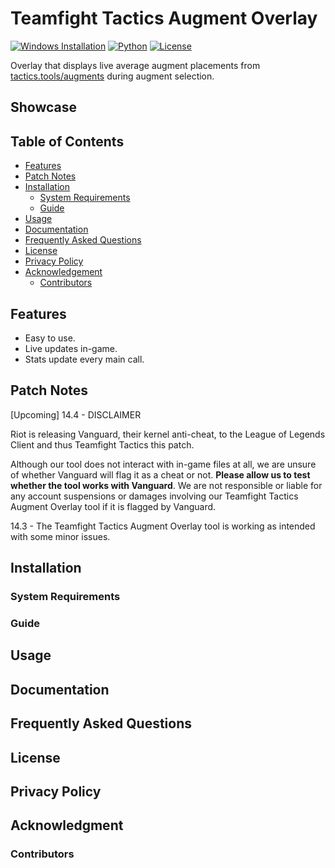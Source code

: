 # Teamfight Tactics Augment Overlay

[![Windows Installation](https://img.shields.io/badge/Windows-Supported-green)](#system-requirements)
[![Python](https://img.shields.io/badge/python-3.8%20%7C%203.9%20%7C%203.10%20%7C%203.11%20%7C%203.12-blue)](https://python.com/downloads/)
[![License](https://img.shields.io/github/license/Arunthiruma588/TFT-Tactics.tools-Augment-Overlay)](https://github.com/Arunthiruma588/TFT-Tactics.tools-Augment-Overlay/blob/main/LICENSE)

Overlay that displays live average augment placements from [tactics.tools/augments](https://tactics.tools/augments) during augment selection.

## Showcase

## Table of Contents

- [Features](#features)
- [Patch Notes](#patch-notes)
- [Installation](#installation)
  - [System Requirements](#system-requirements)
  - [Guide](#guide)
- [Usage](#usage)
- [Documentation](#documentation)
- [Frequently Asked Questions](#frequently-asked-questions)
- [License](#license)
- [Privacy Policy](#privacy-policy)
- [Acknowledgement](#acknowledgment)
  - [Contributors](#contributors)

## Features

* Easy to use.
* Live updates in-game.
* Stats update every main call.

## Patch Notes

[Upcoming] 14.4 - DISCLAIMER  

Riot is releasing Vanguard, their kernel anti-cheat, to the League of Legends Client and thus Teamfight Tactics this patch.  

Although our tool does not interact with in-game files at all, we are unsure of whether Vanguard will flag it as a cheat or not. **Please allow us to test whether the tool works with Vanguard**. We are not responsible or liable for any account suspensions or damages involving our Teamfight Tactics Augment Overlay tool if it is flagged by Vanguard.

14.3 - The Teamfight Tactics Augment Overlay tool is working as intended with some minor issues.

## Installation
  ### System Requirements
  ### Guide
## Usage
## Documentation
## Frequently Asked Questions
## License
## Privacy Policy
## Acknowledgment
  ### Contributors

